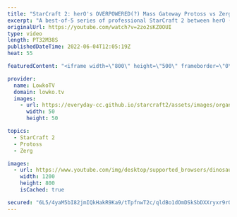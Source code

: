 ```yaml
---
title: "StarCraft 2: herO's OVERPOWERED(?) Mass Gateway Protoss vs Zerg! (Best-of-5)"
excerpt: "A best-of-5 series of professional StarCraft 2 between herO (Protoss) and soO (Zerg). Recently in the Protoss versus Zerg matchup, we have seen a lot of changes. This is the current Zerg versus Protoss StarCraft 2 meta. From a turtling Sky Toss based approach, we now see a very heavy focus on Gateway"
originalUrl: https://youtube.com/watch?v=2zo2sKZ0OUI
type: video
length: PT32M38S
publishedDateTime: 2022-06-04T12:05:19Z
heat: 55

featuredContent: "<iframe width=\"800\" height=\"500\" frameborder=\"0\" src=\"https://www.youtube.com/embed/2zo2sKZ0OUI\" allow=\"accelerometer; autoplay; encrypted-media; gyroscope; picture-in-picture\" allowfullscreen></iframe>"

provider:
  name: LowkoTV
  domain: lowko.tv
  images:
    - url: https://everyday-cc.github.io/starcraft2/assets/images/organizations/lowko.tv-50x50.jpg
      width: 50
      height: 50

topics:
  - StarCraft 2
  - Protoss
  - Zerg

images:
  - url: https://www.youtube.com/img/desktop/supported_browsers/dinosaur.png
    width: 1200
    height: 800
    isCached: true

secured: "6L5/4yaM5bI82jmIQkHakR9Ka9/tTpfnwT2c/qldBo1dOmDSkSbDXXryxr9rORgLeyj/D083cGLNpYlLbG9s1HE184n5ICxVJIx9p/iKADQavjoMzfK+VaMaRfymrc6s6OUmjC5ApGgXBlQZrz8t6EhAsfB16r4GZapg7aUSDgAiupLacxDiJvV8CF31fQ1sFxKhmK0Yro7jhjnicUUiv1Zmodft7HmbV4iC6xJn7LQpwTitoW/RdPp1TBf1HWs2U0LArSL7ZKThUNFBeV9NM8UTUDnDu9fs6l/x3SeP4gfyzFUUbrL3vCWLBPm389lSliuiDDvnlRGHKGMLAz+eMwWh0P5Y1swPUTq6IK0hVSu065t0+hrX6O/j5GzgCMeP+MAf6oSDo1Q7GM9eTAQW3fABkdotgtSr9fjfV0TMDmrZQ5S9zVpcCZxBoXfemsaW;T8Kdtypr4k6kk5mwfjtyyQ=="
---
```



